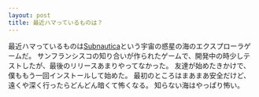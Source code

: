 ```yaml
---
layout: post
title: 最近ハマっているものは？
---
```


最近ハマっているものは[Subnautica]という宇宙の惑星の海のエクスプローラゲームだ。
サンフランシスコの知り合いが作られたゲームで、開発中の時少しテストしたが、最後のリリースあまりやってなかった。
友達が始めたきかけで、僕ももう一回インストールして始めた。
最初のところはまあまあ安全だけど、遠くや深く行ったらどんどん暗くて怖くなる。
知らない海はやっぱり怖い。

[subnautica]: https://store.steampowered.com/app/264710/Subnautica/
